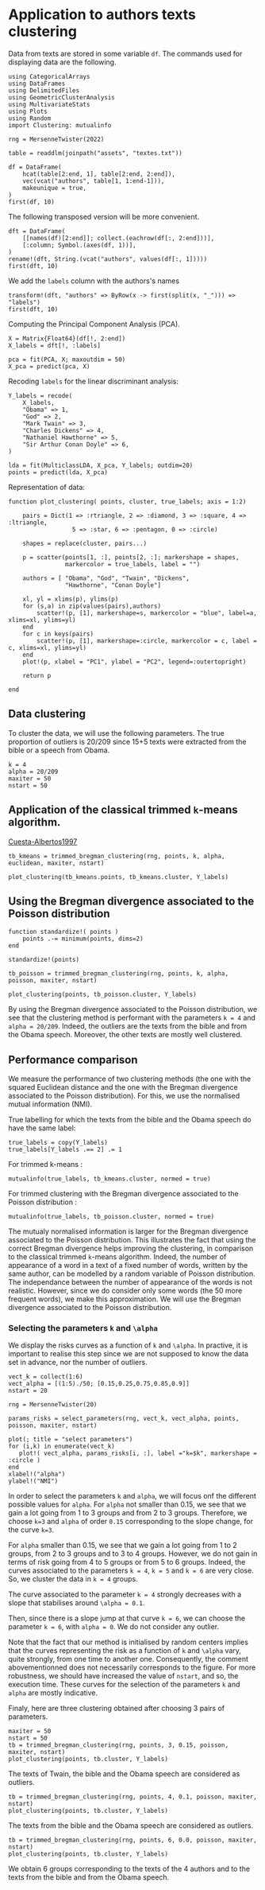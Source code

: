 # Application to authors texts clustering

Data from texts are stored in some variable `df`.  The commands
used for displaying data are the following.

```@example obama
using CategoricalArrays
using DataFrames
using DelimitedFiles
using GeometricClusterAnalysis
using MultivariateStats
using Plots
using Random
import Clustering: mutualinfo

rng = MersenneTwister(2022)

table = readdlm(joinpath("assets", "textes.txt"))

df = DataFrame(
    hcat(table[2:end, 1], table[2:end, 2:end]),
    vec(vcat("authors", table[1, 1:end-1])),
    makeunique = true,
)
first(df, 10)
```

The following transposed version will be more convenient.

```@example obama
dft = DataFrame(
    [[names(df)[2:end]]; collect.(eachrow(df[:, 2:end]))],
    [:column; Symbol.(axes(df, 1))],
)
rename!(dft, String.(vcat("authors", values(df[:, 1]))))
first(dft, 10)
```

We add the `labels` column with the authors's names

```@example obama
transform!(dft, "authors" => ByRow(x -> first(split(x, "_"))) => "labels")
first(dft, 10)
```

Computing the Principal Component Analysis (PCA).
```@example obama
X = Matrix{Float64}(df[!, 2:end])
X_labels = dft[!, :labels]

pca = fit(PCA, X; maxoutdim = 50)
X_pca = predict(pca, X)
```

Recoding `labels` for the linear discriminant analysis:
```@example obama
Y_labels = recode(
    X_labels,
    "Obama" => 1,
    "God" => 2,
    "Mark Twain" => 3,
    "Charles Dickens" => 4,
    "Nathaniel Hawthorne" => 5,
    "Sir Arthur Conan Doyle" => 6,
)

lda = fit(MulticlassLDA, X_pca, Y_labels; outdim=20)
points = predict(lda, X_pca)
```

Representation of data:

```@example obama
function plot_clustering( points, cluster, true_labels; axis = 1:2)

    pairs = Dict(1 => :rtriangle, 2 => :diamond, 3 => :square, 4 => :ltriangle,
                  5 => :star, 6 => :pentagon, 0 => :circle)

    shapes = replace(cluster, pairs...)

    p = scatter(points[1, :], points[2, :]; markershape = shapes, 
                markercolor = true_labels, label = "")
    
    authors = [ "Obama", "God", "Twain", "Dickens", 
                "Hawthorne", "Conan Doyle"]

    xl, yl = xlims(p), ylims(p)
    for (s,a) in zip(values(pairs),authors)
        scatter!(p, [1], markershape=s, markercolor = "blue", label=a, xlims=xl, ylims=yl)
    end
    for c in keys(pairs)
        scatter!(p, [1], markershape=:circle, markercolor = c, label = c, xlims=xl, ylims=yl)
    end
    plot!(p, xlabel = "PC1", ylabel = "PC2", legend=:outertopright)

    return p

end
```

## Data clustering

To cluster the data, we will use the following parameters.  The
true proportion of outliers is 20/209 since 15+5 texts were extracted
from the bible or a speech from Obama.

```@example obama
k = 4
alpha = 20/209 
maxiter = 50
nstart = 50
```

## Application of the classical trimmed ``k``-means algorithm.

[Cuesta-Albertos1997](@cite)

```@example obama
tb_kmeans = trimmed_bregman_clustering(rng, points, k, alpha, euclidean, maxiter, nstart)

plot_clustering(tb_kmeans.points, tb_kmeans.cluster, Y_labels)
```

## Using the Bregman divergence associated to the Poisson distribution

```@example obama
function standardize!( points )
    points .-= minimum(points, dims=2)
end

standardize!(points)
```

```@example obama
tb_poisson = trimmed_bregman_clustering(rng, points, k, alpha, poisson, maxiter, nstart)

plot_clustering(points, tb_poisson.cluster, Y_labels)
```
By using the Bregman divergence associated to the Poisson distribution,
we see that the clustering method is performant with the parameters
`k = 4` and `alpha = 20/209`.  Indeed, the outliers are the texts
from the bible and from the Obama speech.  Moreover, the other texts
are mostly well clustered.


## Performance comparison

We measure the performance of two clustering methods (the one with
the squared Euclidean distance and the one with the Bregman divergence
associated to the Poisson distribution). For this, we use the
normalised mutual information (NMI).

True labelling for which the texts from the bible and the Obama
speech do have the same label:

```@example obama
true_labels = copy(Y_labels)
true_labels[Y_labels .== 2] .= 1
```

For trimmed k-means :
```@example obama
mutualinfo(true_labels, tb_kmeans.cluster, normed = true)
```

For trimmed clustering with the Bregman divergence associated to
the Poisson distribution :

```@example obama
mutualinfo(true_labels, tb_poisson.cluster, normed = true)
```

The mutualy normalised information is larger for the Bregman
divergence associated to the Poisson distribution. This illustrates
the fact that using the correct Bregman divergence helps improving
the clustering, in comparison to the classical trimmed ``k``-means
algorithm.  Indeed, the number of appearance of a word in a text
of a fixed number of words, written by the same author, can be
modelled by a random variable of Poisson distribution.  The
independance between the number of appearance of the words is not
realistic. However, since we do consider only some words (the 50
more frequent words), we make this approximation. We will use the
Bregman divergence associated to the Poisson distribution.

### Selecting the parameters ``k`` and ``\alpha``

We display the risks curves as a function of ``k`` and ``\alpha``.
In practive, it is important to realise this step since we are not
supposed to know the data set in advance, nor the number of outliers.

```@example obama
vect_k = collect(1:6)
vect_alpha = [(1:5)./50; [0.15,0.25,0.75,0.85,0.9]]
nstart = 20

rng = MersenneTwister(20)

params_risks = select_parameters(rng, vect_k, vect_alpha, points, poisson, maxiter, nstart)

plot(; title = "select parameters")
for (i,k) in enumerate(vect_k)
   plot!( vect_alpha, params_risks[i, :], label ="k=$k", markershape = :circle )
end
xlabel!("alpha")
ylabel!("NMI")
```

In order to select the parameters `k` and `alpha`, we will focus
onf the different possible values for `alpha`. For `alpha` not
smaller than 0.15, we see that we gain a lot going from 1 to 3
groups and from 2 to 3 groups. Therefore, we choose `k=3` and `alpha`
of order `0.15` corresponding to the slope change, for the curve
`k=3`.

For `alpha` smaller than 0.15, we see that we gain a lot going from
1 to 2 groups, from 2 to 3 groups and to 3 to 4 groups. However,
we do not gain in terms of risk going from 4 to 5 groups or from 5
to 6 groups. Indeed, the curves associated to the parameters ``k =
4``, ``k = 5`` and ``k = 6`` are very close. So, we cluster the
data in ``k = 4`` groups.

The curve associated to the parameter ``k = 4`` strongly decreases
with a slope that stabilises around ``\alpha = 0.1``.

Then, since there is a slope jump at that curve ``k = 6``, we can
choose the parameter `k = 6`, with `alpha = 0`. We do not consider
any outlier.

Note that the fact that our method is initialised by random centers
implies that the curves representing the risk as a function of ``k``
and ``\alpha`` vary, quite strongly, from one time to another one.
Consequently, the comment abovementionned does not necessarily
corresponds to the figure. For more robustness, we should have
increased the value of `nstart`, and so, the execution time. These
curves for the selection of the parameters `k` and `alpha` are
mostly indicative.

Finaly, here are three clustering obtained after choosing 3 pairs
of parameters.

```@example obama
maxiter = 50
nstart = 50
tb = trimmed_bregman_clustering(rng, points, 3, 0.15, poisson, maxiter, nstart)
plot_clustering(points, tb.cluster, Y_labels)
```

The texts of Twain, the bible and the Obama speech are considered as outliers.

```@example obama
tb = trimmed_bregman_clustering(rng, points, 4, 0.1, poisson, maxiter, nstart)
plot_clustering(points, tb.cluster, Y_labels)
```

The texts from the bible and the Obama speech are considered as outliers.

```@example obama
tb = trimmed_bregman_clustering(rng, points, 6, 0.0, poisson, maxiter, nstart)
plot_clustering(points, tb.cluster, Y_labels)
```

We obtain 6 groups corresponding to the texts of the 4 authors and
to the texts from the bible and from the Obama speech.
